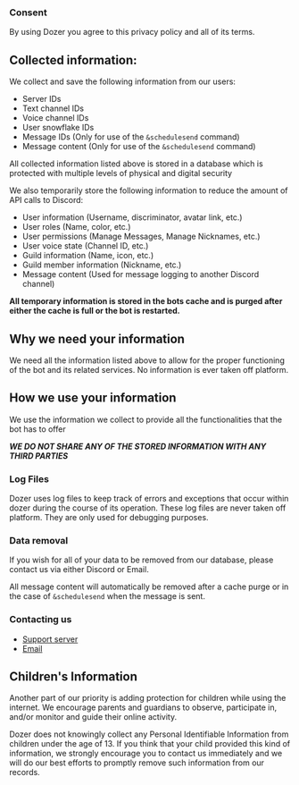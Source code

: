 ### Consent 
By using Dozer you agree to this privacy policy and all of its terms.

## Collected information:
We collect and save the following information from our users:
- Server IDs 
- Text channel IDs
- Voice channel IDs
- User snowflake IDs
- Message IDs (Only for use of the `&schedulesend` command)
- Message content (Only for use of the `&schedulesend` command)

All collected information listed above is stored in a database which is protected with multiple levels of physical and digital security

We also temporarily store the following information to reduce the amount of API calls to Discord:
- User information (Username, discriminator, avatar link, etc.)
- User roles (Name, color, etc.)
- User permissions (Manage Messages, Manage Nicknames, etc.)
- User voice state (Channel ID, etc.)
- Guild information (Name, icon, etc.)
- Guild member information (Nickname, etc.)
- Message content (Used for message logging to another Discord channel)

**All temporary information is stored in the bots cache and is purged after either the cache is full or the bot is restarted.**

## Why we need your information
We need all the information listed above to allow for the proper functioning of the bot and its related services.
No information is ever taken off platform.

## How we use your information
We use the information we collect to provide all the functionalities that the bot has to offer

***WE DO NOT SHARE ANY OF THE STORED INFORMATION WITH ANY THIRD PARTIES***

### Log Files
Dozer uses log files to keep track of errors and exceptions that occur within dozer during the course of its operation.
These log files are never taken off platform. They are only used for debugging purposes.

### Data removal
If you wish for all of your data to be removed from our database, please contact us via either Discord or Email.

All message content will automatically be removed after a cache purge or in the case of `&schedulesend` when the message is sent. 

### Contacting us
- [Support server](https://discord.gg/Y6RFJfhr43)
- [Email](mailto:tweirtx+dozer@gmail.com)


## Children's Information
Another part of our priority is adding protection for children while using the internet. We encourage parents and guardians to observe, participate in, and/or monitor and guide their online activity.

Dozer does not knowingly collect any Personal Identifiable Information from children under the age of 13. If you think that your child provided this kind of information, we strongly encourage you to contact us immediately and we will do our best efforts to promptly remove such information from our records.